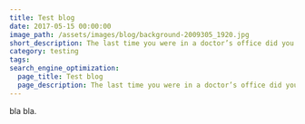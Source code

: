 ```yaml
---
title: Test blog
date: 2017-05-15 00:00:00
image_path: /assets/images/blog/background-2009305_1920.jpg
short_description: The last time you were in a doctor’s office did you ask or wonder how much they get paid?  You were probably just thinking about how they can make you feel better.  When it comes to important things in our lives the cost is secondary...
category: testing
tags:
search_engine_optimization:
  page_title: Test blog
  page_description: The last time you were in a doctor’s office did you ask or wonder how much they get paid?  You were probably just thinking about how they can make you feel better.  When it comes to important things in our lives the cost is secondary...
---
```



bla bla.
